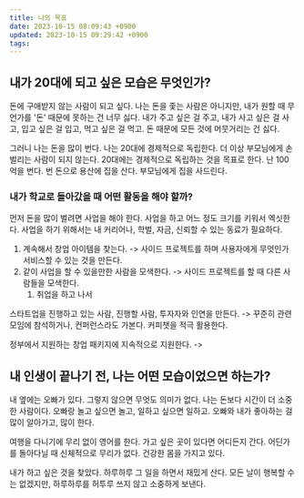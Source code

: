 ```yaml
---
title: 나의 목표
date: 2023-10-15 08:09:43 +0900
updated: 2023-10-15 09:29:42 +0900
tags: 
---
```


## 내가 20대에 되고 싶은 모습은 무엇인가?

돈에 구애받지 않는 사람이 되고 싶다. 나는 돈을 좇는 사람은 아니지만, 내가 원할 때 무언가를 '돈' 때문에 못하는 건 너무 싫다.
내가 주고 싶은 걸 주고, 내가 사고 싶은 걸 사고, 입고 싶은 걸 입고, 먹고 싶은 걸 먹고. 돈 때문에 모든 것에 머뭇거리는 건 싫다.

그러니 나는 돈을 많이 번다. 나는 20대에 경제적으로 독립한다. 더 이상 부모님에게 손 벌리는 사람이 되지 않는다.
20대에는 경제적으로 독립하는 것을 목표로 한다. 난 100억을 번다. 번 돈으로 용산에 집을 산다. 부모님에게 집을 사드린다.

### 내가 학교로 돌아갔을 때 어떤 활동을 해야 할까?

먼저 돈을 많이 벌려면 사업을 해야 한다. 사업을 하고 어느 정도 크기를 키워서 엑싯한다.
사업을 하기 위해서는 내 커리어나, 학벌, 자금, 신뢰할 수 있는 동료가 필요하다.

1. 계속해서 창업 아이템을 찾는다. -> 사이드 프로젝트를 하며 사용자에게 무엇인가 서비스할 수 있는 것을 만든다.
2. 같이 사업을 할 수 있을만한 사람을 모색한다. -> 사이드 프로젝트를 할 때 다른 사람들을 모색한다.
	1. 취업을 하고 나서 

스타트업을 진행하고 있는 사람, 진행할 사람, 투자자와 인연을 만든다. -> 꾸준히 관련 모임에 참석하거나, 컨퍼런스라도 가본다. 커피챗을 적극 활용한다.

정부에서 지원하는 창업 패키지에 지속적으로 지원한다. -> 

## 내 인생이 끝나기 전, 나는 어떤 모습이었으면 하는가?

내 옆에는 오빠가 있다. 그렇지 않으면 무엇도 의미가 없다.
나는 돈보다 시간이 더 소중한 사람이다. 오빠랑 놀고 싶으면 놀고, 일하고 싶으면 일하고. 오빠와 내가 좋아하는 걸 많이 알아가고, 많이 한다.

여행을 다니기에 무리 없이 영어를 한다. 가고 싶은 곳이 있다면 어디든지 간다.
어딘가를 돌아다닐 때 신체적으로 무리가 없다. 건강한 몸을 가지고 있다.

내가 하고 싶은 것을 찾았다. 하루하루 그 일을 하면서 재밌게 산다.
모든 날이 행복할 수는 없겠지만, 하루하루를 허투루 쓰지 않고 소중하게 보낸다.
